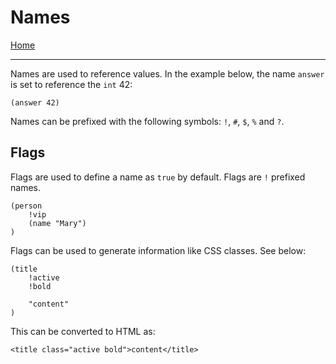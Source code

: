 # Names

[Home](../README.md)

---

Names are used to reference values. In the example below, the name `answer` is set to reference the `int` 42:

```
(answer 42)
```


Names can be prefixed with the following symbols: `!`, `#`, `$`, `%` and `?`.


## Flags

Flags are used to define a name as `true` by default. Flags are `!` prefixed names.

```
(person
    !vip
    (name "Mary")
)
```


Flags can be used to generate information like CSS classes. See below:

```
(title
    !active
    !bold

    "content"
)
```

This can be converted to HTML as:

```
<title class="active bold">content</title>
```

